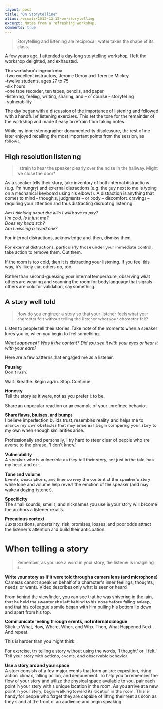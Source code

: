 ```yaml
---
layout: post
title: "On Storytelling"
alias: /essais/2015-12-15-on-storytelling
excerpt: Notes from a refreshing workshop.  
comments: true
---
```


> Storytelling and listening are reciprocal; water takes the shape of its glass.

A few years ago, I attended a day-long storytelling workshop.  I left the workshop delighted, and exhausted.  

The workshop's ingredients:   
-two excellent instructors, Jerome Deroy and Terence Mickey  
-twelve students, ages 27 to 75  
-six hours  
-one tape recorder, ten tapes, pencils, and paper  
-listening, feeling, writing, sharing, and – of course – storytelling  
-vulnerability  

The day began with a discussion of the importance of listening and followed with a handful of listening exercises. This set the tone for the remainder of the workshop and made it easy to refrain from taking notes. 

While my inner stenographer documented its displeasure, the rest of me later enjoyed recalling the most important points from the session, as follows. 

## High resolution listening   
> I strain to hear the speaker clearly over the noise in the hallway. Might we close the door?  

As a speaker tells their story, take inventory of both internal distractions (e.g. I'm hungry) and external distractions (e.g. the guy next to me is typing on a mechanical keyboard using his elbows). A distraction is anything that comes to mind – thoughts, judgments – or body – discomfort, cravings – requiring your attention and thus distracting disrupting listening.

_Am I thinking about the bills I will have to pay?_  
_I'm cold. Is it just me?_  
_Does my head itch?_   
_Am I missing a loved one?_  

For internal distractions, acknowledge and, then, dismiss them.  

For external distractions, particularly those under your immediate control, take action to remove them. Out them.  

If the room is too cold, then it is distracting your listening. If you feel this way, it's likely that others do, too. 

Rather than second-guessing your internal temperature, observing what others are wearing and scanning the room for body language that signals others are cold for validation, say something.   

## A story well told  
> How do you engineer a story so that your listener feels what your character felt without telling the listener what your character felt?  

Listen to people tell their stories. Take note of the moments when a speaker lures you in, when you begin to feel something.  

_What happened? Was it the content? Did you see it with your eyes or hear it with your ears?_

Here are a few patterns that engaged me as a listener.  

**Pausing**  
Don't rush. 

Wait. Breathe. Begin again. Stop. Continue.  

**Honesty**  
Tell the story as it were, not as you prefer it to be.  

Share an unpopular reaction or an example of your unrefined behavior.  

**Share flaws, bruises, and bumps**  
I believe imperfection builds trust, resembles reality, and helps me to silence my own obstacles that may arise as I begin comparing your story to my own when enough similarities arise.  

Professionally and personally, I try hard to steer clear of people who are averse to the phrase, 'I don't know.'

**Vulnerability**  
A speaker who is vulnerable as they tell their story, not just in the tale, has my heart and ear.  

**Tone and volume**  
Events, descriptions, and time convey the content of the speaker's story while tone and volume help reveal the emotion of the speaker (and may wake a dozing listener).  

**Specificity**  
The small sounds, smells, and nicknames you use in your story will become the anchors a listener recalls. 

**Precarious context**  
Juxtapositions, uncertainty, risk, promises, losses, and poor odds attract the listener's attention and build their anticipation.  

# When telling a story  
> Remember, as you use a word in your story, the listener is imagining it. 

**Write your story as if it were told through a camera lens (and microphone)**  
Cameras cannot speak on behalf of a character's inner feelings, thoughts, needs, or wants. Video describes only what is seen or heard. 

From behind the viewfinder, you can see that he was shivering in the rain, that he held the sweater she left behind to his nose before falling asleep, and that his colleague's smile began with him pulling his bottom lip down and apart from his top.  

**Communicate feeling through events, not internal dialogue**  
Stick to What, How, Where, When, and Who. Then, What Happened Next. And repeat. 

This is harder than you might think. 

For exercise, try telling a story without using the words, 'I thought' or 'I felt.' Tell your story with actions, events, and observable behavior.  

**Use a story arc and your space**   
A story consists of a few major events that form an arc: exposition, rising action, climax, falling action, and denouement. To help you to remember the flow of your story and utilize the physical space available to you, pair each point in your story with a unique location in the room. As you arrive at a new point in your story, begin walking toward its location in the room.  This is handy for people who forget they are capable of lifting their feet as soon as they stand at the front of an audience and begin speaking.  